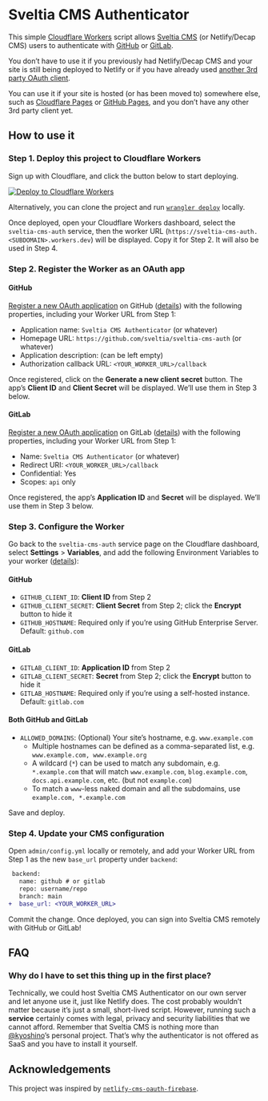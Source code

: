 # Sveltia CMS Authenticator

This simple [Cloudflare Workers](https://workers.cloudflare.com/) script allows [Sveltia CMS](https://github.com/sveltia/sveltia-cms) (or Netlify/Decap CMS) users to authenticate with [GitHub](https://docs.github.com/en/apps/oauth-apps/building-oauth-apps/authorizing-oauth-apps) or [GitLab](https://docs.gitlab.com/ee/api/oauth2.html#authorization-code-flow).

You don’t have to use it if you previously had Netlify/Decap CMS and your site is still being deployed to Netlify or if you have already used [another 3rd party OAuth client](https://decapcms.org/docs/external-oauth-clients/).

You can use it if your site is hosted (or has been moved to) somewhere else, such as [Cloudflare Pages](https://pages.cloudflare.com/) or [GitHub Pages](https://pages.github.com/), and you don’t have any other 3rd party client yet.

## How to use it

### Step 1. Deploy this project to Cloudflare Workers

Sign up with Cloudflare, and click the button below to start deploying.

[![Deploy to Cloudflare Workers](https://deploy.workers.cloudflare.com/button)](https://deploy.workers.cloudflare.com/?url=https://github.com/CyberneticSite/cybernetic-cms-auth)

Alternatively, you can clone the project and run [`wrangler deploy`](https://developers.cloudflare.com/workers/wrangler/commands/#deploy) locally.

Once deployed, open your Cloudflare Workers dashboard, select the `sveltia-cms-auth` service, then the worker URL (`https://sveltia-cms-auth.<SUBDOMAIN>.workers.dev`) will be displayed. Copy it for Step 2. It will also be used in Step 4.

### Step 2. Register the Worker as an OAuth app

#### GitHub

[Register a new OAuth application](https://github.com/settings/applications/new) on GitHub ([details](https://docs.github.com/en/apps/oauth-apps/building-oauth-apps/creating-an-oauth-app)) with the following properties, including your Worker URL from Step 1:

- Application name: `Sveltia CMS Authenticator` (or whatever)
- Homepage URL: `https://github.com/sveltia/sveltia-cms-auth` (or whatever)
- Application description: (can be left empty)
- Authorization callback URL: `<YOUR_WORKER_URL>/callback`

Once registered, click on the **Generate a new client secret** button. The app’s **Client ID** and **Client Secret** will be displayed. We’ll use them in Step 3 below.

#### GitLab

[Register a new OAuth application](https://gitlab.com/-/user_settings/applications) on GitLab ([details](https://docs.gitlab.com/ee/integration/oauth_provider.html#create-a-user-owned-application)) with the following properties, including your Worker URL from Step 1:

- Name: `Sveltia CMS Authenticator` (or whatever)
- Redirect URI: `<YOUR_WORKER_URL>/callback`
- Confidential: Yes
- Scopes: `api` only

Once registered, the app’s **Application ID** and **Secret** will be displayed. We’ll use them in Step 3 below.

### Step 3. Configure the Worker

Go back to the `sveltia-cms-auth` service page on the Cloudflare dashboard, select **Settings** > **Variables**, and add the following Environment Variables to your worker ([details](https://developers.cloudflare.com/workers/platform/environment-variables/#environment-variables-via-the-dashboard)):

#### GitHub

- `GITHUB_CLIENT_ID`: **Client ID** from Step 2
- `GITHUB_CLIENT_SECRET`: **Client Secret** from Step 2; click the **Encrypt** button to hide it
- `GITHUB_HOSTNAME`: Required only if you’re using GitHub Enterprise Server. Default: `github.com`

#### GitLab

- `GITLAB_CLIENT_ID`: **Application ID** from Step 2
- `GITLAB_CLIENT_SECRET`: **Secret** from Step 2; click the **Encrypt** button to hide it
- `GITLAB_HOSTNAME`: Required only if you’re using a self-hosted instance. Default: `gitlab.com`

#### Both GitHub and GitLab

- `ALLOWED_DOMAINS`: (Optional) Your site’s hostname, e.g. `www.example.com`
  - Multiple hostnames can be defined as a comma-separated list, e.g. `www.example.com, www.example.org`
  - A wildcard (`*`) can be used to match any subdomain, e.g. `*.example.com` that will match `www.example.com`, `blog.example.com`, `docs.api.example.com`, etc. (but not `example.com`)
  - To match a `www`-less naked domain and all the subdomains, use `example.com, *.example.com`

Save and deploy.

### Step 4. Update your CMS configuration

Open `admin/config.yml` locally or remotely, and add your Worker URL from Step 1 as the new `base_url` property under `backend`:

```diff
 backend:
   name: github # or gitlab
   repo: username/repo
   branch: main
+  base_url: <YOUR_WORKER_URL>
```

Commit the change. Once deployed, you can sign into Sveltia CMS remotely with GitHub or GitLab!

## FAQ

### Why do I have to set this thing up in the first place?

Technically, we could host Sveltia CMS Authenticator on our own server and let anyone use it, just like Netlify does. The cost probably wouldn’t matter because it’s just a small, short-lived script. However, running such a **service** certainly comes with legal, privacy and security liabilities that we cannot afford. Remember that Sveltia CMS is nothing more than [@kyoshino](https://github.com/kyoshino)’s personal project. That’s why the authenticator is not offered as SaaS and you have to install it yourself.

## Acknowledgements

This project was inspired by [`netlify-cms-oauth-firebase`](https://github.com/Herohtar/netlify-cms-oauth-firebase).
